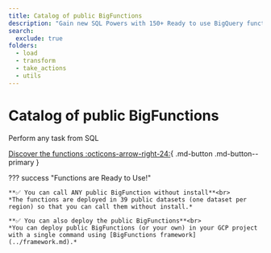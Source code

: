 ```yaml
---
title: Catalog of public BigFunctions
description: "Gain new SQL Powers with 150+ Ready to use BigQuery functions built by the community"
search:
  exclude: true
folders:
  - load
  - transform
  - take_actions
  - utils
---
```


<div class="hero" markdown>

# Catalog of public BigFunctions

Perform any task from SQL<br>

[Discover the functions :octicons-arrow-right-24:](#function-categories){ .md-button .md-button--primary }

</div>


??? success "Functions are Ready to Use!"

    **✅ You can call ANY public BigFunction without install**<br>
    *The functions are deployed in 39 public datasets (one dataset per region) so that you can call them without install.*

    **✅ You can also deploy the public BigFunctions**<br>
    *You can deploy public BigFunctions (or your own) in your GCP project with a single command using [BigFunctions framework](../framework.md).*
